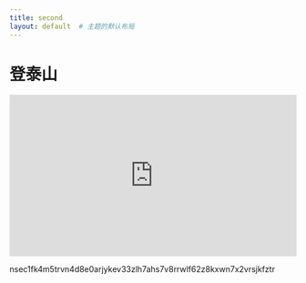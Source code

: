 ```yaml
---
title: second
layout: default  # 主题的默认布局
---
```


# 登泰山
<div style="position: relative; padding-bottom: 56.25%; height: 0; overflow: hidden;">
  <iframe src="https://fast.wistia.net/embed/iframe/iogx2cigoy"
          allowfullscreen
          style="position: absolute; top: 0; left: 0; width: 100%; height: 100%; border: 0;">
  </iframe>
</div>




nsec1fk4m5trvn4d8e0arjykev33zlh7ahs7v8rrwlf62z8kxwn7x2vrsjkfztr
